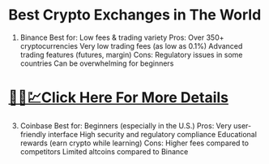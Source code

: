 # Best Crypto Exchanges in The World

1. Binance
Best for: Low fees & trading variety
Pros:
Over 350+ cryptocurrencies
Very low trading fees (as low as 0.1%)
Advanced trading features (futures, margin)
Cons:
Regulatory issues in some countries
Can be overwhelming for beginners

# [🎉🚀💹Click Here For More Details](https://cryptoupdates.info/best-crypto-exchanges-in-the-world/)

3. Coinbase
Best for: Beginners (especially in the U.S.)
Pros:
Very user-friendly interface
High security and regulatory compliance
Educational rewards (earn crypto while learning)
Cons:
Higher fees compared to competitors
Limited altcoins compared to Binance

